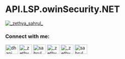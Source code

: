 # API.LSP.owinSecurity.NET


<p align="left"> <a href="https://twitter.com/_zethya_sahrul_" target="blank"><img src="https://img.shields.io/twitter/follow/_zethya_sahrul_?logo=twitter&style=for-the-badge" alt="_zethya_sahrul_" /></a> </p>

<h3 align="left">Connect with me:</h3>
<p align="left">
<a href="https://dev.to/dhani" target="blank"><img align="center" src="https://cdn.jsdelivr.net/npm/simple-icons@3.0.1/icons/dev-dot-to.svg" alt="dhani" height="30" width="40" /></a>
<a href="https://twitter.com/_zethya_sahrul_" target="blank"><img align="center" src="https://cdn.jsdelivr.net/npm/simple-icons@3.0.1/icons/twitter.svg" alt="_zethya_sahrul_" height="30" width="40" /></a>
<a href="https://linkedin.com/in/sahrul ramadhani" target="blank"><img align="center" src="https://cdn.jsdelivr.net/npm/simple-icons@3.0.1/icons/linkedin.svg" alt="sahrul ramadhani" height="30" width="40" /></a>
<a href="https://fb.com/_zethya_sahrul_" target="blank"><img align="center" src="https://cdn.jsdelivr.net/npm/simple-icons@3.0.1/icons/facebook.svg" alt="_zethya_sahrul_" height="30" width="40" /></a>
<a href="https://instagram.com/_zethya_sahrul_" target="blank"><img align="center" src="https://cdn.jsdelivr.net/npm/simple-icons@3.0.1/icons/instagram.svg" alt="_zethya_sahrul_" height="30" width="40" /></a>
<a href="https://www.hackerrank.com/sahrul_r_dhani" target="blank"><img align="center" src="https://cdn.jsdelivr.net/npm/simple-icons@3.0.1/icons/hackerrank.svg" alt="sahrul_r_dhani" height="30" width="40" /></a>
</p>
